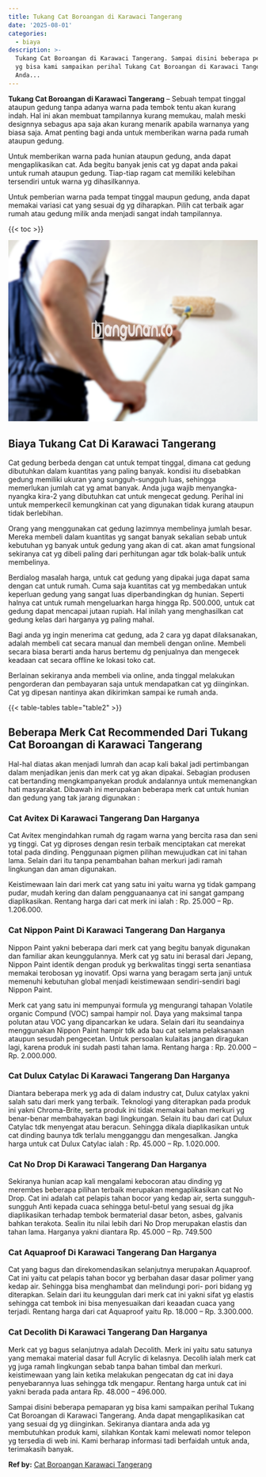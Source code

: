 ```yaml
---
title: Tukang Cat Boroangan di Karawaci Tangerang
date: '2025-08-01'
categories:
  - biaya
description: >-
  Tukang Cat Boroangan di Karawaci Tangerang. Sampai disini beberapa pemaparan
  yg bisa kami sampaikan perihal Tukang Cat Boroangan di Karawaci Tangerang.
  Anda...
---
```


**Tukang Cat Boroangan di Karawaci Tangerang** – Sebuah tempat tinggal ataupun gedung tanpa adanya warna pada tembok tentu akan kurang indah. Hal ini akan membuat tampilannya kurang memukau, malah meski designnya sebagus apa saja akan kurang menarik apabila warnanya yang biasa saja. Amat penting bagi anda untuk memberikan warna pada rumah ataupun gedung.

Untuk memberikan warna pada hunian ataupun gedung, anda dapat mengaplikasikan cat. Ada begitu banyak jenis cat yg dapat anda pakai untuk rumah ataupun gedung. Tiap-tiap ragam cat memiliki kelebihan tersendiri untuk warna yg dihasilkannya.

Untuk pemberian warna pada tempat tinggal maupun gedung, anda dapat memakai variasi cat yang sesuai dg yg diharapkan. Pilih cat terbaik agar rumah atau gedung milik anda menjadi sangat indah tampilannya.

{{< toc >}}

![Tukang Cat Boroangan di Karawaci Tangerang](/images/jasa-cat-murah02.png)

## Biaya Tukang Cat Di Karawaci Tangerang

Cat gedung berbeda dengan cat untuk tempat tinggal, dimana cat gedung dibutuhkan dalam kuantitas yang paling banyak. kondisi itu disebabkan gedung memiliki ukuran yang sungguh-sungguh luas, sehingga memerlukan jumlah cat yg amat banyak. Anda juga wajib menyangka-nyangka kira-2 yang dibutuhkan cat untuk mengecat gedung. Perihal ini untuk memperkecil kemungkinan cat yang digunakan tidak kurang ataupun tidak berlebihan.

Orang yang menggunakan cat gedung lazimnya membelinya jumlah besar. Mereka membeli dalam kuantitas yg sangat banyak sekalian sebab untuk kebutuhan yg banyak untuk gedung yang akan di cat. akan amat fungsional sekiranya cat yg dibeli paling dari perhitungan agar tdk bolak-balik untuk membelinya.

Berdialog masalah harga, untuk cat gedung yang dipakai juga dapat sama dengan cat untuk rumah. Cuma saja kuantitas cat yg membedakan untuk keperluan gedung yang sangat luas diperbandingkan dg hunian. Seperti halnya cat untuk rumah mengeluarkan harga hingga Rp. 500.000, untuk cat gedung dapat mencapai jutaan rupiah. Hal inilah yang menghasilkan cat gedung kelas dari harganya yg paling mahal.

Bagi anda yg ingin menerima cat gedung, ada 2 cara yg dapat dilaksanakan, adalah membeli cat secara manual dan membeli dengan online. Membeli secara biasa berarti anda harus bertemu dg penjualnya dan mengecek keadaan cat secara offline ke lokasi toko cat.

Berlainan sekiranya anda membeli via online, anda tinggal melakukan pengorderan dan pembayaran saja untuk mendapatkan cat yg diinginkan. Cat yg dipesan nantinya akan dikirimkan sampai ke rumah anda.

{{< table-tables table="table2" >}}

## Beberapa Merk Cat Recommended Dari Tukang Cat Boroangan di Karawaci Tangerang

Hal-hal diatas akan menjadi lumrah dan acap kali bakal jadi pertimbangan dalam menjadikan jenis dan merk cat yg akan dipakai. Sebagian produsen cat bertanding mengkampanyekan produk andalannya untuk memenangkan hati masyarakat. Dibawah ini merupakan beberapa merk cat untuk hunian dan gedung yang tak jarang digunakan :

### Cat Avitex Di Karawaci Tangerang Dan Harganya

Cat Avitex mengindahkan rumah dg ragam warna yang bercita rasa dan seni yg tinggi. Cat yg diproses dengan resin terbaik menciptakan cat merekat total pada dinding. Penggunaan pigmen pilihan mewujudkan cat ini tahan lama. Selain dari itu tanpa penambahan bahan merkuri jadi ramah lingkungan dan aman digunakan.

Keistimewaan lain dari merk cat yang satu ini yaitu warna yg tidak gampang pudar, mudah kering dan dalam pengguanaanya cat ini sangat gampang diaplikasikan. Rentang harga dari cat merk ini ialah : Rp. 25.000 – Rp. 1.206.000.

### Cat Nippon Paint Di Karawaci Tangerang Dan Harganya

Nippon Paint yakni beberapa dari merk cat yang begitu banyak digunakan dan familiar akan keunggulannya. Merk cat yg satu ini berasal dari Jepang, Nippon Paint identik dengan produk yg berkwalitas tinggi serta senantiasa memakai terobosan yg inovatif. Opsi warna yang beragam serta janji untuk memenuhi kebutuhan global menjadi keistimewaan sendiri-sendiri bagi Nippon Paint.

Merk cat yang satu ini mempunyai formula yg mengurangi tahapan Volatile organic Compund (VOC) sampai hampir nol. Daya yang maksimal tanpa polutan atau VOC yang dipancarkan ke udara. Selain dari itu seandainya menggunakan Nippon Paint hampir tdk ada bau cat selama pelaksanaan ataupun sesudah pengecetan. Untuk persoalan kulaitas jangan diragukan lagi, karena produk ini sudah pasti tahan lama. Rentang harga : Rp. 20.000 – Rp. 2.000.000.

### Cat Dulux Catylac Di Karawaci Tangerang Dan Harganya

Diantara beberapa merk yg ada di dalam industry cat, Dulux catylax yakni salah satu dari merk yang terbaik. Teknologi yang diterapkan pada produk ini yakni Chroma-Brite, serta produk ini tidak memakai bahan merkuri yg benar-benar membahayakan bagi lingkungan. Selain itu bau dari cat Dulux Catylac tdk menyengat atau beracun. Sehingga dikala diaplikasikan untuk cat dinding baunya tdk terlalu mengganggu dan mengesalkan. Jangka harga untuk cat Dulux Catylac ialah : Rp. 45.000 – Rp. 1.020.000.

### Cat No Drop Di Karawaci Tangerang Dan Harganya

Sekiranya hunian acap kali mengalami kebocoran atau dinding yg merembes beberapa pilihan terbaik merupakan mengaplikasikan cat No Drop. Cat ini adalah cat pelapis tahan bocor yang kedap air, serta sungguh-sungguh Anti kepada cuaca sehingga betul-betul yang sesuai dg jika diaplikasikan terhadap tembok bermaterial dasar beton, asbes, galvanis bahkan terakota. Sealin itu nilai lebih dari No Drop merupakan elastis dan tahan lama. Harganya yakni diantara Rp. 45.000 – Rp. 749.500

### Cat Aquaproof Di Karawaci Tangerang Dan Harganya

Cat yang bagus dan direkomendasikan selanjutnya merupakan Aquaproof. Cat ini yaitu cat pelapis tahan bocor yg berbahan dasar dasar polimer yang kedap air. Sehingga bisa menghambat dan melindungi pori- pori bidang yg diterapkan. Selain dari itu keunggulan dari merk cat ini yakni sifat yg elastis sehingga cat tembok ini bisa menyesuaikan dari keaadan cuaca yang terjadi. Rentang harga dari cat Aquaproof yaitu Rp. 18.000 – Rp. 3.300.000.

### Cat Decolith Di Karawaci Tangerang Dan Harganya

Merk cat yg bagus selanjutnya adalah Decolith. Merk ini yaitu satu satunya yang memakai material dasar full Acrylic di kelasnya. Decolih ialah merk cat yg juga ramah lingkungan sebab tanpa bahan timbal dan merkuri. keistimewaan yang lain ketika melakukan pengecatan dg cat ini daya penyebarannya luas sehingga tdk mengapur. Rentang harga untuk cat ini yakni berada pada antara Rp. 48.000 – 496.000.

Sampai disini beberapa pemaparan yg bisa kami sampaikan perihal Tukang Cat Boroangan di Karawaci Tangerang. Anda dapat mengaplikasikan cat yang sesuai dg yg diinginkan. Sekiranya diantara anda ada yg membutuhkan produk kami, silahkan Kontak kami melewati nomor telepon yg tersedia di web ini. Kami berharap informasi tadi berfaidah untuk anda, terimakasih banyak.

**Ref by:** [Cat Boroangan Karawaci Tangerang](https://id.wikipedia.org/wiki/Cat)
